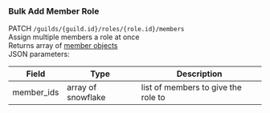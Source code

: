 ### Bulk Add Member Role

PATCH `/guilds/{guild.id}/roles/{role.id}/members`  
Assign multiple members a role at once  
Returns array of [member objects](https://discord.com/developers/docs/resources/guild#guild-member-object)  
JSON parameters:

| Field      | Type               | Description                         |
|------------|--------------------|-------------------------------------|
| member_ids | array of snowflake | list of members to give the role to |
